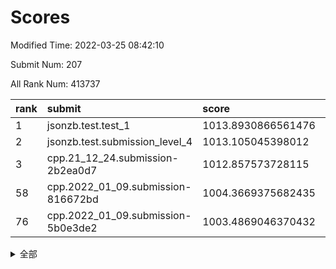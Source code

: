 # Scores

Modified Time: 2022-03-25 08:42:10

Submit Num: 207

All Rank Num: 413737

| rank |               submit               |       score        |       sigma        | pk_num |
| :--- | :--------------------------------- | :----------------- | :----------------- | :----- |
| 1    | jsonzb.test.test_1                 | 1013.8930866561476 | 0.8265184819685696 | 7998   |
| 2    | jsonzb.test.submission_level_4     | 1013.105045398012  | 0.801243953391233  | 7996   |
| 3    | cpp.21_12_24.submission-2b2ea0d7   | 1012.857573728115  | 0.7844065893423335 | 7998   |
| 58   | cpp.2022_01_09.submission-816672bd | 1004.3669375682435 | 0.7347532205014359 | 7995   |
| 76   | cpp.2022_01_09.submission-5b0e3de2 | 1003.4869046370432 | 0.7117218311223718 | 8001   |


<details>
<summary>全部</summary>

| rank |                 submit                 |       score        |       sigma        | pk_num |
| :--- | :------------------------------------- | :----------------- | :----------------- | :----- |
| 1    | jsonzb.test.test_1                     | 1013.8930866561476 | 0.8265184819685696 | 7998   |
| 2    | jsonzb.test.submission_level_4         | 1013.105045398012  | 0.801243953391233  | 7996   |
| 3    | cpp.21_12_24.submission-2b2ea0d7       | 1012.857573728115  | 0.7844065893423335 | 7998   |
| 4    | gobigger.level_3.submission_level_3_22 | 1011.3780355960308 | 0.7624301878539604 | 7988   |
| 5    | gobigger.level_3.submission_level_3_11 | 1011.2773836837365 | 0.766812306652468  | 7997   |
| 6    | gobigger.level_3.submission_level_3_40 | 1011.182957737005  | 0.7644993018557846 | 7994   |
| 7    | gobigger.level_3.submission_level_3_32 | 1011.1232002048262 | 0.7702728712953947 | 7997   |
| 8    | gobigger.level_3.submission_level_3_30 | 1011.1074444197192 | 0.7769982814500309 | 7995   |
| 9    | gobigger.level_3.submission_level_3_49 | 1011.0188461333145 | 0.7481847808817053 | 7994   |
| 10   | gobigger.level_3.submission_level_3_45 | 1010.8734951374687 | 0.7643137213819516 | 7989   |
| 11   | gobigger.level_3.submission_level_3_23 | 1010.8604767448365 | 0.7751642516884739 | 8000   |
| 12   | gobigger.level_3.submission_level_3_15 | 1010.8116145652524 | 0.7680959598974383 | 7990   |
| 13   | gobigger.level_3.submission_level_3_34 | 1010.587059667031  | 0.7525574269298319 | 7995   |
| 14   | gobigger.level_3.submission_level_3_27 | 1010.5809449745541 | 0.7644208243746287 | 7998   |
| 15   | gobigger.level_3.submission_level_3_3  | 1010.4696428535831 | 0.7749699525145234 | 7992   |
| 16   | gobigger.level_3.submission_level_3_10 | 1010.4647807720054 | 0.7435173620009342 | 7998   |
| 17   | gobigger.level_3.submission_level_3_25 | 1010.4124448185838 | 0.756113628479785  | 7993   |
| 18   | gobigger.level_3.submission_level_3_5  | 1010.4057152383511 | 0.7596333710722876 | 7998   |
| 19   | gobigger.level_3.submission_level_3_4  | 1010.2286487872263 | 0.7638550742210034 | 7997   |
| 20   | gobigger.level_3.submission_level_3_28 | 1010.2016366266208 | 0.7677905332173237 | 7997   |
| 21   | gobigger.level_3.submission_level_3_13 | 1010.1932586840662 | 0.7468470259325011 | 7999   |
| 22   | gobigger.level_3.submission_level_3_36 | 1010.1500189653544 | 0.7748976972910692 | 7994   |
| 23   | gobigger.level_3.submission_level_3_46 | 1010.0766538405652 | 0.7671225250805936 | 7997   |
| 24   | gobigger.level_3.submission_level_3_21 | 1010.0428536418949 | 0.7479403607988963 | 7992   |
| 25   | gobigger.level_3.submission_level_3_35 | 1009.9509105415284 | 0.7740636657683966 | 7994   |
| 26   | gobigger.level_3.submission_level_3_43 | 1009.9228312849797 | 0.7523791970661645 | 7999   |
| 27   | gobigger.level_3.submission_level_3_16 | 1009.8965939624674 | 0.7581158720735571 | 7995   |
| 28   | gobigger.level_3.submission_level_3_7  | 1009.8464778560137 | 0.7466308233448575 | 8002   |
| 29   | gobigger.level_3.submission_level_3_39 | 1009.8455885870371 | 0.7598161039545277 | 7993   |
| 30   | gobigger.level_3.submission_level_3_8  | 1009.8374466839365 | 0.7569456293259346 | 7999   |
| 31   | gobigger.level_3.submission_level_3_24 | 1009.5836171288099 | 0.7379689081284442 | 7994   |
| 32   | gobigger.level_3.submission_level_3_18 | 1009.5829557043731 | 0.7512614099396892 | 7994   |
| 33   | gobigger.level_3.submission_level_3_37 | 1009.4877109613486 | 0.7730387227334079 | 7992   |
| 34   | gobigger.level_3.submission_level_3_9  | 1009.456003955763  | 0.7304179861892452 | 7995   |
| 35   | gobigger.level_3.submission_level_3_44 | 1009.4214639237703 | 0.7721192484596173 | 7997   |
| 36   | gobigger.level_3.submission_level_3_2  | 1009.3628042969294 | 0.7517479297314872 | 7999   |
| 37   | gobigger.level_3.submission_level_3_19 | 1009.345118329897  | 0.7650511075253819 | 7991   |
| 38   | gobigger.level_3.submission_level_3_29 | 1009.2942751133284 | 0.7499269054774111 | 7992   |
| 39   | gobigger.level_3.submission_level_3_31 | 1009.2669645233173 | 0.7512559118092523 | 7997   |
| 40   | gobigger.level_3.submission_level_3_26 | 1009.234262873845  | 0.7393040164378497 | 7991   |
| 41   | gobigger.level_3.submission_level_3_14 | 1009.2120476903065 | 0.7497200683098655 | 7995   |
| 42   | gobigger.level_3.submission_level_3_47 | 1009.1859858824013 | 0.7640373434677554 | 7997   |
| 43   | gobigger.level_3.submission_level_3_12 | 1009.1314661150878 | 0.7256302811325738 | 8000   |
| 44   | gobigger.level_3.submission_level_3_6  | 1009.1306398172791 | 0.7294625221544062 | 7995   |
| 45   | gobigger.level_3.submission_level_3_1  | 1009.0010964913283 | 0.7665103404230373 | 7991   |
| 46   | gobigger.level_3.submission_level_3_41 | 1008.9345545860122 | 0.7495886201506057 | 7996   |
| 47   | gobigger.level_3.submission_level_3_42 | 1008.7846371076013 | 0.7420349985190428 | 7997   |
| 48   | gobigger.level_3.submission_level_3_33 | 1008.5880575394319 | 0.7463412772619219 | 7998   |
| 49   | gobigger.level_3.submission_level_3_20 | 1008.5515081648501 | 0.7357276958971234 | 7993   |
| 50   | gobigger.level_3.submission_level_3_48 | 1008.4736810213632 | 0.7345069591516633 | 7997   |
| 51   | gobigger.level_3.submission_level_3_17 | 1008.4131213295678 | 0.7311606861351994 | 7996   |
| 52   | gobigger.level_3.submission_level_3_38 | 1007.6317814483556 | 0.7260890975657632 | 7997   |
| 53   | gobigger.level_3.submission_level_3_0  | 1007.5979933393754 | 0.7342164908241042 | 7998   |
| 54   | gobigger.level_1.submission_level_1_39 | 1004.8409185467046 | 0.7393295143314994 | 7996   |
| 55   | gobigger.level_1.submission_level_1_2  | 1004.5965450502438 | 0.7129135003972971 | 7992   |
| 56   | gobigger.level_1.submission_level_1_0  | 1004.4657770322729 | 0.7139496294195228 | 7997   |
| 57   | gobigger.level_1.submission_level_1_8  | 1004.3694806598045 | 0.7223933766590614 | 8001   |
| 58   | cpp.2022_01_09.submission-816672bd     | 1004.3669375682435 | 0.7347532205014359 | 7995   |
| 59   | gobigger.level_1.submission_level_1_49 | 1004.3621485998469 | 0.7073965459121299 | 7994   |
| 60   | gobigger.level_1.submission_level_1_23 | 1004.2766487839893 | 0.7164364329302151 | 7998   |
| 61   | gobigger.level_1.submission_level_1_14 | 1004.2346070253616 | 0.7267031549616095 | 7997   |
| 62   | gobigger.level_1.submission_level_1_47 | 1004.1442355503983 | 0.7124274074339253 | 7998   |
| 63   | gobigger.level_1.submission_level_1_12 | 1004.1297673104301 | 0.7160818591172224 | 7996   |
| 64   | gobigger.level_1.submission_level_1_6  | 1004.1199544503606 | 0.716059154298483  | 7994   |
| 65   | gobigger.level_1.submission_level_1_44 | 1004.0912230448146 | 0.721781331667523  | 7989   |
| 66   | gobigger.level_1.submission_level_1_28 | 1004.0876239339035 | 0.725149299523077  | 7994   |
| 67   | gobigger.level_1.submission_level_1_36 | 1004.0617445437867 | 0.7286094274956928 | 8002   |
| 68   | gobigger.level_1.submission_level_1_19 | 1003.8627544407196 | 0.709482995856361  | 7992   |
| 69   | gobigger.level_1.submission_level_1_16 | 1003.7866813736796 | 0.7147074645470464 | 7996   |
| 70   | gobigger.level_1.submission_level_1_34 | 1003.7517895639995 | 0.7107677889907773 | 7993   |
| 71   | gobigger.level_1.submission_level_1_29 | 1003.7013608981222 | 0.7036923077449205 | 8000   |
| 72   | gobigger.level_1.submission_level_1_15 | 1003.6301623007843 | 0.7232605223466199 | 7991   |
| 73   | gobigger.level_1.submission_level_1_10 | 1003.561193779796  | 0.7217122206132314 | 7991   |
| 74   | gobigger.level_1.submission_level_1_46 | 1003.5483218043855 | 0.7167104876218887 | 7995   |
| 75   | gobigger.level_1.submission_level_1_45 | 1003.5466943558524 | 0.7156805434319068 | 7994   |
| 76   | cpp.2022_01_09.submission-5b0e3de2     | 1003.4869046370432 | 0.7117218311223718 | 8001   |
| 77   | gobigger.level_1.submission_level_1_25 | 1003.4408215532955 | 0.7106441362791153 | 7997   |
| 78   | gobigger.level_1.submission_level_1_4  | 1003.4330013734716 | 0.7035994487882602 | 7994   |
| 79   | gobigger.level_1.submission_level_1_9  | 1003.4204801303877 | 0.7070190726502475 | 7998   |
| 80   | gobigger.level_1.submission_level_1_41 | 1003.4165342440216 | 0.7137081646459175 | 7993   |
| 81   | gobigger.level_1.submission_level_1_24 | 1003.354367199089  | 0.7147026414764123 | 7996   |
| 82   | gobigger.level_1.submission_level_1_32 | 1003.337144497048  | 0.7226069001774884 | 7994   |
| 83   | gobigger.level_1.submission_level_1_7  | 1003.2612424697164 | 0.707925632417632  | 7994   |
| 84   | gobigger.level_1.submission_level_1_13 | 1003.2389494700953 | 0.7071288042765265 | 7991   |
| 85   | gobigger.level_1.submission_level_1_26 | 1003.2259467871482 | 0.7217441127823864 | 7997   |
| 86   | gobigger.level_1.submission_level_1_35 | 1003.177738676185  | 0.7128212656150906 | 7998   |
| 87   | gobigger.level_1.submission_level_1_1  | 1003.1315011294072 | 0.7103723038061928 | 7996   |
| 88   | gobigger.level_1.submission_level_1_38 | 1003.1206202465058 | 0.7004324530667201 | 7993   |
| 89   | gobigger.level_1.submission_level_1_37 | 1003.114676095144  | 0.7074288111083208 | 7992   |
| 90   | gobigger.level_1.submission_level_1_31 | 1003.0060606513734 | 0.7113569927197675 | 7991   |
| 91   | gobigger.level_1.submission_level_1_30 | 1002.9653840680926 | 0.7135958244920985 | 7997   |
| 92   | gobigger.level_1.submission_level_1_22 | 1002.9500643752084 | 0.7200631728532271 | 7995   |
| 93   | gobigger.level_1.submission_level_1_3  | 1002.9300242328796 | 0.7179839042780239 | 7997   |
| 94   | gobigger.level_1.submission_level_1_42 | 1002.8648657282583 | 0.7221612260209557 | 7999   |
| 95   | gobigger.level_1.submission_level_1_27 | 1002.8564722527717 | 0.7095921269017408 | 8003   |
| 96   | gobigger.level_1.submission_level_1_5  | 1002.7841931684981 | 0.706871205703153  | 7994   |
| 97   | gobigger.level_1.submission_level_1_20 | 1002.666520906614  | 0.7116473684678439 | 7994   |
| 98   | gobigger.level_1.submission_level_1_21 | 1002.6277745104022 | 0.7070858428417778 | 7994   |
| 99   | gobigger.level_1.submission_level_1_17 | 1002.6208812981046 | 0.7156711596134834 | 7995   |
| 100  | gobigger.level_1.submission_level_1_18 | 1002.5893453254179 | 0.7120900444457915 | 7998   |
| 101  | gobigger.level_1.submission_level_1_48 | 1002.5683611644477 | 0.7150168244416342 | 7998   |
| 102  | gobigger.level_1.submission_level_1_40 | 1002.2248491701333 | 0.7100029650378663 | 7991   |
| 103  | gobigger.level_1.submission_level_1_11 | 1002.186425965801  | 0.7131798101814227 | 7992   |
| 104  | gobigger.level_1.submission_level_1_33 | 1002.140560297788  | 0.7107926692021955 | 7994   |
| 105  | gobigger.level_1.submission_level_1_43 | 1002.0907236466763 | 0.7244262027208241 | 7995   |
| 106  | gobigger.random.submission_random_24   | 997.8825137682329  | 0.7044060612358887 | 7994   |
| 107  | gobigger.random.submission_random_30   | 997.5075774895254  | 0.7113559178858578 | 7995   |
| 108  | gobigger.random.submission_random_31   | 997.2968920505582  | 0.7099586156271759 | 7993   |
| 109  | gobigger.random.submission_random_35   | 996.8642569299589  | 0.7139696710722758 | 7998   |
| 110  | gobigger.random.submission_random_49   | 996.8467109768627  | 0.7156220660775031 | 7996   |
| 111  | gobigger.random.submission_random_21   | 996.6584368127084  | 0.7078432018849677 | 7997   |
| 112  | gobigger.random.submission_random_13   | 996.6522702362997  | 0.7098102180212494 | 7996   |
| 113  | gobigger.random.submission_random_19   | 996.645455009936   | 0.7188683004720913 | 7998   |
| 114  | gobigger.random.submission_random_23   | 996.6057896636731  | 0.7123095879520513 | 7998   |
| 115  | gobigger.random.submission_random_14   | 996.5899610123998  | 0.7165183790243814 | 7993   |
| 116  | gobigger.random.submission_random_2    | 996.584297553289   | 0.7089540768848629 | 7994   |
| 117  | gobigger.random.submission_random_40   | 996.578457795574   | 0.7210157641139405 | 7997   |
| 118  | gobigger.random.submission_random_8    | 996.5490120066396  | 0.7053285848123558 | 7997   |
| 119  | gobigger.random.submission_random_20   | 996.4953920910388  | 0.7173827504983544 | 7995   |
| 120  | gobigger.random.submission_random_45   | 996.4018534327613  | 0.7120181892867141 | 7996   |
| 121  | gobigger.random.submission_random_43   | 996.3570414341713  | 0.7055117951347262 | 7984   |
| 122  | gobigger.random.submission_random_18   | 996.3374862885389  | 0.7085528995278572 | 7998   |
| 123  | gobigger.random.submission_random_12   | 996.3372058382027  | 0.6998378320896761 | 7991   |
| 124  | gobigger.random.submission_random_29   | 996.3339878536362  | 0.7157808773934562 | 7991   |
| 125  | gobigger.random.submission_random_3    | 996.330045442071   | 0.6976082159916879 | 7992   |
| 126  | gobigger.random.submission_random_11   | 996.3234905038333  | 0.704953448926356  | 7995   |
| 127  | gobigger.random.submission_random_7    | 996.3008723120939  | 0.7216724027763396 | 7997   |
| 128  | gobigger.random.submission_random_41   | 996.1962765042624  | 0.718271333009725  | 7991   |
| 129  | gobigger.random.submission_random_47   | 996.1481685167477  | 0.7178102275073558 | 7994   |
| 130  | gobigger.random.submission_random_46   | 996.1046089991706  | 0.7146878858832034 | 7996   |
| 131  | gobigger.random.submission_random_15   | 996.0814777319413  | 0.7113489314299954 | 7991   |
| 132  | gobigger.random.submission_random_16   | 996.0786592730982  | 0.7155603122867009 | 7999   |
| 133  | gobigger.random.submission_random_5    | 995.9960182160041  | 0.7104928947511224 | 7994   |
| 134  | gobigger.random.submission_random_4    | 995.9143676034702  | 0.7190141242395545 | 7997   |
| 135  | gobigger.random.submission_random_1    | 995.9094485432068  | 0.7070359906445325 | 7994   |
| 136  | gobigger.random.submission_random_42   | 995.8319155133739  | 0.7098656021208111 | 7998   |
| 137  | gobigger.random.submission_random_33   | 995.7311277195104  | 0.7065726606111015 | 7991   |
| 138  | gobigger.random.submission_random_48   | 995.7130034785275  | 0.7031437052806544 | 7998   |
| 139  | gobigger.random.submission_random_27   | 995.6644426153078  | 0.7154653514913613 | 7993   |
| 140  | gobigger.random.submission_random_44   | 995.6386453021383  | 0.7198089676524402 | 7998   |
| 141  | gobigger.random.submission_random_28   | 995.5691329135602  | 0.7181833446443225 | 7994   |
| 142  | gobigger.random.submission_random_39   | 995.5130415388993  | 0.7209532505872094 | 8001   |
| 143  | gobigger.random.submission_random_10   | 995.4566670297232  | 0.7240422147115937 | 7997   |
| 144  | gobigger.random.submission_random_36   | 995.4272409103027  | 0.7246799687754968 | 7995   |
| 145  | gobigger.random.submission_random_37   | 995.4169064416192  | 0.697383431425675  | 7996   |
| 146  | gobigger.random.submission_random_17   | 995.3809473251235  | 0.7154577914493189 | 7991   |
| 147  | gobigger.random.submission_random_26   | 995.3505778678028  | 0.7157839967976232 | 7994   |
| 148  | gobigger.random.submission_random_38   | 995.254737656911   | 0.7205208229321507 | 7997   |
| 149  | gobigger.random.submission_random_32   | 995.0159765554857  | 0.7280709373998204 | 7997   |
| 150  | gobigger.random.submission_random_22   | 994.8667258295749  | 0.7094219501982557 | 7996   |
| 151  | gobigger.random.submission_random_0    | 994.8659196807668  | 0.7230068691331772 | 7994   |
| 152  | gobigger.level_2.submission_level_2_6  | 994.6977519592376  | 0.7393170704171362 | 7997   |
| 153  | gobigger.random.submission_random_25   | 994.6087328342351  | 0.7269193845192582 | 7997   |
| 154  | gobigger.random.submission_random_9    | 994.5074806479304  | 0.725358724054012  | 7994   |
| 155  | gobigger.random.submission_random_34   | 994.4844084875766  | 0.7236008318353608 | 7991   |
| 156  | gobigger.random.submission_random_6    | 994.258563767282   | 0.7070004349297259 | 7992   |
| 157  | gobigger.level_2.submission_level_2_22 | 993.4955070068759  | 0.7451922747266942 | 7995   |
| 158  | gobigger.level_2.submission_level_2_8  | 993.3090080999359  | 0.7331663639783325 | 7995   |
| 159  | gobigger.level_2.submission_level_2_30 | 993.2828479413365  | 0.7329220539249856 | 7997   |
| 160  | gobigger.level_2.submission_level_2_48 | 993.2222001316482  | 0.7430302428829255 | 7997   |
| 161  | gobigger.level_2.submission_level_2_23 | 993.1838378591184  | 0.7337063098877442 | 7994   |
| 162  | gobigger.level_2.submission_level_2_21 | 993.0641227741728  | 0.7382164341587851 | 7994   |
| 163  | gobigger.level_2.submission_level_2_20 | 993.0287835758747  | 0.751228251629458  | 7995   |
| 164  | gobigger.level_2.submission_level_2_49 | 993.0082199739942  | 0.7389239962665148 | 7995   |
| 165  | gobigger.level_2.submission_level_2_42 | 993.0075238132041  | 0.757695395853747  | 7996   |
| 166  | gobigger.level_2.submission_level_2_45 | 992.9588877921218  | 0.7409993477028868 | 7998   |
| 167  | gobigger.level_2.submission_level_2_26 | 992.9545918415462  | 0.7440364943846108 | 7989   |
| 168  | gobigger.level_2.submission_level_2_5  | 992.9239048450743  | 0.7282239702501231 | 7995   |
| 169  | gobigger.level_2.submission_level_2_47 | 992.8832867791963  | 0.7431356581979894 | 7994   |
| 170  | gobigger.level_2.submission_level_2_4  | 992.8522823968539  | 0.7268459113741087 | 7993   |
| 171  | gobigger.level_2.submission_level_2_41 | 992.7740960805835  | 0.7311854109602172 | 7994   |
| 172  | gobigger.level_2.submission_level_2_18 | 992.7462154807495  | 0.758775949015888  | 7994   |
| 173  | gobigger.level_2.submission_level_2_1  | 992.477913307409   | 0.7517748016416156 | 7995   |
| 174  | gobigger.level_2.submission_level_2_32 | 992.4746739958111  | 0.7283720197966674 | 7992   |
| 175  | gobigger.level_2.submission_level_2_19 | 992.4662695672685  | 0.7435674235645567 | 7994   |
| 176  | gobigger.level_2.submission_level_2_31 | 992.4134658923793  | 0.7397681067211327 | 7995   |
| 177  | gobigger.level_2.submission_level_2_38 | 992.3949481720412  | 0.7402555989892236 | 7994   |
| 178  | gobigger.level_2.submission_level_2_33 | 992.3277023279558  | 0.7459013944124969 | 7989   |
| 179  | gobigger.level_2.submission_level_2_2  | 992.2975145230452  | 0.7564941789934869 | 7990   |
| 180  | gobigger.level_2.submission_level_2_39 | 992.2904226283857  | 0.7606346123702691 | 7990   |
| 181  | gobigger.level_2.submission_level_2_37 | 992.2695756355957  | 0.7383932756076257 | 7991   |
| 182  | gobigger.level_2.submission_level_2_29 | 992.2115935607104  | 0.7547500935887039 | 7996   |
| 183  | gobigger.level_2.submission_level_2_27 | 992.131635712785   | 0.7601685999907591 | 7993   |
| 184  | gobigger.level_2.submission_level_2_10 | 992.1180600930986  | 0.7445058143039263 | 7993   |
| 185  | gobigger.level_2.submission_level_2_24 | 992.0999658686053  | 0.7422291828937047 | 7995   |
| 186  | gobigger.level_2.submission_level_2_9  | 991.8775475984661  | 0.745105936941328  | 7996   |
| 187  | gobigger.level_2.submission_level_2_35 | 991.8264850589001  | 0.7514931950250201 | 7993   |
| 188  | gobigger.level_2.submission_level_2_36 | 991.815631095389   | 0.756338466430644  | 7992   |
| 189  | gobigger.level_2.submission_level_2_13 | 991.7686465576786  | 0.7397990951698644 | 7999   |
| 190  | gobigger.level_2.submission_level_2_3  | 991.7349215289612  | 0.7463114655914188 | 7997   |
| 191  | gobigger.level_2.submission_level_2_7  | 991.6522404410501  | 0.780383875690984  | 7987   |
| 192  | gobigger.level_2.submission_level_2_16 | 991.5744883252695  | 0.7403591032698297 | 8002   |
| 193  | gobigger.level_2.submission_level_2_17 | 991.4785825070796  | 0.7478735402053601 | 7992   |
| 194  | gobigger.level_2.submission_level_2_12 | 991.4192323217887  | 0.7658599359712563 | 7990   |
| 195  | gobigger.level_2.submission_level_2_44 | 991.414311081591   | 0.7679084977199556 | 7996   |
| 196  | gobigger.level_2.submission_level_2_28 | 991.3810046176047  | 0.7455291005896876 | 7991   |
| 197  | gobigger.level_2.submission_level_2_40 | 991.3668037362161  | 0.7426599136674169 | 7994   |
| 198  | gobigger.level_2.submission_level_2_0  | 991.3471227096106  | 0.768470619483132  | 7995   |
| 199  | gobigger.level_2.submission_level_2_14 | 991.3268024799831  | 0.7789544739483348 | 7997   |
| 200  | gobigger.level_2.submission_level_2_43 | 991.237039970565   | 0.7415410292415903 | 7994   |
| 201  | gobigger.level_2.submission_level_2_46 | 991.2086001655153  | 0.774005505253312  | 7997   |
| 202  | gobigger.level_2.submission_level_2_15 | 991.1568137350268  | 0.7407842888725832 | 7989   |
| 203  | gobigger.level_2.submission_level_2_34 | 991.0898958712506  | 0.7549827231646234 | 7994   |
| 204  | gobigger.level_2.submission_level_2_25 | 990.7649555176349  | 0.7565767346384165 | 7997   |
| 205  | gobigger.level_2.submission_level_2_11 | 990.6697411488122  | 0.7511196792935959 | 7994   |
| 206  | gobigger.none.submission_none_0        | 979.7987200615737  | 1.2332202567586092 | 7995   |
| 207  | gobigger.none.submission_none_1        | 975.7678437039782  | 1.5259901673120546 | 7990   |

</details>